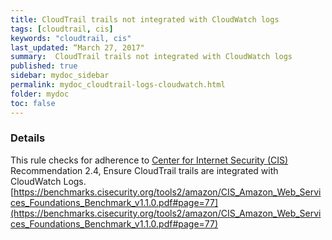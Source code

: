 ```yaml
---
title: CloudTrail trails not integrated with CloudWatch logs
tags: [cloudtrail, cis]
keywords: "cloudtrail, cis"
last_updated: “March 27, 2017"
summary:  CloudTrail trails not integrated with CloudWatch logs
published: true
sidebar: mydoc_sidebar
permalink: mydoc_cloudtrail-logs-cloudwatch.html
folder: mydoc
toc: false
---
```


### Details  
This rule checks for adherence to [Center for Internet Security (CIS)](https://www.cisecurity.org/) Recommendation 2.4, Ensure CloudTrail trails are integrated with CloudWatch Logs. [https://benchmarks.cisecurity.org/tools2/amazon/CIS_Amazon_Web_Services_Foundations_Benchmark_v1.1.0.pdf#page=77](https://benchmarks.cisecurity.org/tools2/amazon/CIS_Amazon_Web_Services_Foundations_Benchmark_v1.1.0.pdf#page=77) 
